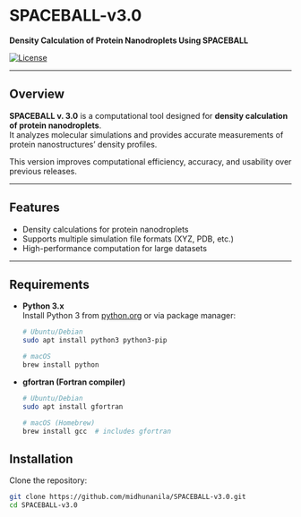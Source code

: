 # SPACEBALL-v3.0


**Density Calculation of Protein Nanodroplets Using SPACEBALL**

[![License](https://img.shields.io/badge/license-MIT-blue.svg)](LICENSE)

---

## Overview

**SPACEBALL v. 3.0** is a computational tool designed for **density calculation of protein nanodroplets**.  
It analyzes molecular simulations and provides accurate measurements of protein nanostructures’ density profiles.  

This version improves computational efficiency, accuracy, and usability over previous releases.

---

## Features

- Density calculations for protein nanodroplets  
- Supports multiple simulation file formats (XYZ, PDB, etc.)  
- High-performance computation for large datasets  

---

## Requirements

- **Python 3.x**  
  Install Python 3 from [python.org](https://www.python.org/) or via package manager:
  ```bash
  # Ubuntu/Debian
  sudo apt install python3 python3-pip

  # macOS
  brew install python

- **gfortran (Fortran compiler)**
  ```bash
  # Ubuntu/Debian
  sudo apt install gfortran
  
  # macOS (Homebrew)
  brew install gcc  # includes gfortran

## Installation

Clone the repository:

```bash
git clone https://github.com/midhunanila/SPACEBALL-v3.0.git
cd SPACEBALL-v3.0
